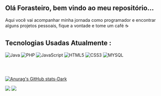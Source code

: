 ## Olá Forasteiro, bem vindo ao meu repositório... 
<p> Aqui você vai acompanhar minha jornada como programador e encontrar alguns projetos pessoais, fique a vontade e tome um café ☕<p>


## Tecnologias Usadas Atualmente :
<div style="display: inline_block">

  ![Java](https://img.shields.io/badge/java-%23ED8B00.svg?style=for-the-badge&logo=java&logoColor=white)
  ![PHP](https://img.shields.io/badge/php-%23777BB4.svg?style=for-the-badge&logo=php&logoColor=white)
  ![JavaScript](https://img.shields.io/badge/javascript-%23323330.svg?style=for-the-badge&logo=javascript&logoColor=%23F7DF1E)
  ![HTML5](https://img.shields.io/badge/html5-%23E34F26.svg?style=for-the-badge&logo=html5&logoColor=white)
  ![CSS3](https://img.shields.io/badge/css3-%231572B6.svg?style=for-the-badge&logo=css3&logoColor=white)
  ![MYSQL](https://img.shields.io/badge/MySQL-00000F?style=for-the-badge&logo=mysql&logoColor=white)
  
</div><br/>

##

<div style = "display: inline_block">

[![Anurag's GitHub stats-Dark](https://github-readme-stats.vercel.app/api?username=SauloAstro&show_icons=true&theme=dark#gh-dark-mode-only)](https://github.com/anuraghazra/github-readme-stats#gh-dark-mode-only) 
  
  <a href = "mailto:saulo.mozart09@gmail.com"><img src="https://img.shields.io/badge/-Gmail-%23333?style=for-the-badge&logo=gmail&logoColor=white" target="_blank"></a>
  <a href="https://www.linkedin.com/in/saulo-marcus-coelho-da-silva-045055194/" target="_blank"><img src="https://img.shields.io/badge/-LinkedIn-%230077B5?style=for-the-badge&logo=linkedin&logoColor=white" target="_blank"></a> 
  
</div>


